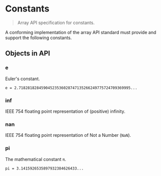 # Constants

> Array API specification for constants.

A conforming implementation of the array API standard must provide and support the following constants.

<!-- NOTE: please keep the constants in alphabetical order -->

## Objects in API

### e

Euler's constant.

```text
e = 2.71828182845904523536028747135266249775724709369995...
```

### inf

IEEE 754 floating point representation of (positive) infinity.

### nan

IEEE 754 floating point representation of Not a Number (`NaN`).

### pi

The mathematical constant `π`.

```text
pi = 3.1415926535897932384626433...
```
